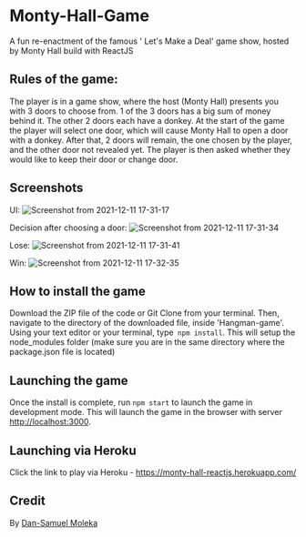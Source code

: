 # Monty-Hall-Game
A fun re-enactment of the famous ' Let's Make a Deal' game show, hosted by Monty Hall build with ReactJS

## Rules of the game:
The player is in a game show, where the host (Monty Hall) presents you with 3 doors to choose from.
1 of the 3 doors has a big sum of money behind it. The other 2 doors each have a donkey.
At the start of the game the player will select one door, which will cause Monty Hall to open a door
with a donkey. After that, 2 doors will remain, the one chosen by the player, and the other door not revealed yet.
The player is then asked whether they would like to keep their door or change door.

## Screenshots

UI:
![Screenshot from 2021-12-11 17-31-17](https://user-images.githubusercontent.com/50621192/145682290-1e6b1a03-6c11-4409-b809-267b814baa56.png)

Decision after choosing a door:
![Screenshot from 2021-12-11 17-31-34](https://user-images.githubusercontent.com/50621192/145682303-65cea786-5942-4130-8204-9986abe27d37.png)

Lose:
![Screenshot from 2021-12-11 17-31-41](https://user-images.githubusercontent.com/50621192/145682313-01b9649d-11d3-4a40-bf96-62694348036f.png)

Win:
![Screenshot from 2021-12-11 17-32-35](https://user-images.githubusercontent.com/50621192/145682326-c986fd33-d8f9-4867-a2bc-10803b2ac951.png)

## How to install the game

Download the ZIP file of the code or Git Clone from your terminal. Then, navigate to the directory of the downloaded file, inside 'Hangman-game'. Using your text editor or your terminal, type` npm install`. This will setup the node_modules folder (make sure you are in the same directory where the package.json file is located)

## Launching the game

Once the install is complete, run `npm start` to launch the game in development mode.
This will launch the game in the browser with server [http://localhost:3000](http://localhost:3000).

## Launching via Heroku

Click the link to play via Heroku - https://monty-hall-reactjs.herokuapp.com/

## Credit

By [Dan-Samuel Moleka](https://github.com/ArchKeyTechnique)
